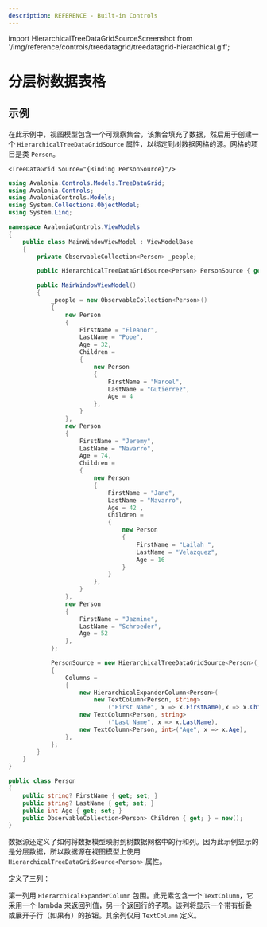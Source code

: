 ```yaml
---
description: REFERENCE - Built-in Controls
---
```


import HierarchicalTreeDataGridSourceScreenshot from '/img/reference/controls/treedatagrid/treedatagrid-hierarchical.gif';

# 分层树数据表格

## 示例

在此示例中，视图模型包含一个可观察集合，该集合填充了数据，然后用于创建一个 `HierarchicalTreeDataGridSource` 属性，以绑定到树数据网格的源。网格的项目是类 `Person`。

```
<TreeDataGrid Source="{Binding PersonSource}"/>
```

```csharp title='C# View Model'
using Avalonia.Controls.Models.TreeDataGrid;
using Avalonia.Controls;
using AvaloniaControls.Models;
using System.Collections.ObjectModel;
using System.Linq;

namespace AvaloniaControls.ViewModels
{
    public class MainWindowViewModel : ViewModelBase
    {
        private ObservableCollection<Person> _people;

        public HierarchicalTreeDataGridSource<Person> PersonSource { get; }

        public MainWindowViewModel()
        {
            _people = new ObservableCollection<Person>()
            {
                new Person
                {
                    FirstName = "Eleanor", 
                    LastName = "Pope",
                    Age = 32,
                    Children =
                    {
                        new Person
                        { 
                            FirstName = "Marcel", 
                            LastName = "Gutierrez", 
                            Age = 4 
                        },
                    }
                },
                new Person
                {
                    FirstName = "Jeremy",
                    LastName = "Navarro",
                    Age = 74,
                    Children =
                    {
                        new Person
                        {
                            FirstName = "Jane",
                            LastName = "Navarro",
                            Age = 42 ,
                            Children =
                            {
                                new Person 
                                { 
                                    FirstName = "Lailah ", 
                                    LastName = "Velazquez", 
                                    Age = 16 
                                }
                            }
                        },
                    }
                },
                new Person 
                { 
                    FirstName = "Jazmine", 
                    LastName = "Schroeder", 
                    Age = 52 
                },
            };

            PersonSource = new HierarchicalTreeDataGridSource<Person>(_people)
            {
                Columns =
                {
                    new HierarchicalExpanderColumn<Person>(
                        new TextColumn<Person, string>
                            ("First Name", x => x.FirstName),x => x.Children),
                    new TextColumn<Person, string>
                            ("Last Name", x => x.LastName),
                    new TextColumn<Person, int>("Age", x => x.Age),
                },
            };
        }
    }
}

```

```csharp title='C# Item Class'
public class Person
{
    public string? FirstName { get; set; }
    public string? LastName { get; set; }
    public int Age { get; set; }
    public ObservableCollection<Person> Children { get; } = new();
}
```

数据源还定义了如何将数据模型映射到树数据网格中的行和列。因为此示例显示的是分层数据，所以数据源在视图模型上使用 `HierarchicalTreeDataGridSource<Person>` 属性。

定义了三列：

第一列用 `HierarchicalExpanderColumn` 包围。此元素包含一个 `TextColumn`，它采用一个 lambda 来返回列值，另一个返回行的子项。该列将显示一个带有折叠或展开子行（如果有）的按钮。其余列仅用 `TextColumn` 定义。

<img src={HierarchicalTreeDataGridSourceScreenshot} alt=""/>
